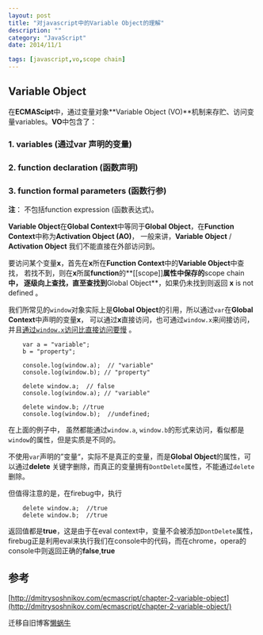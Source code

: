 ```yaml
---
layout: post
title: "对javascript中的Variable Object的理解"
description: ""
category: "JavaScript" 
date: 2014/11/1

tags: [javascript,vo,scope chain]
---
```


## Variable Object

在**ECMAScipt**中，通过变量对象**Variable Object (VO)**机制来存贮、访问变量variables。**VO**中包含了：


### 1.  variables (通过var 声明的变量)

### 2.  function declaration (函数声明)

### 3.  function formal parameters (函数行参)

**注**： 不包括function expression (函数表达式)。

 <!-- more -->

**Variable Object**在**Global Context**中等同于**Global Object**，在**Function Context**中称为**Activation Object (AO)**，
一般来讲，**Variable Object** / **Activation Object** 我们不能直接在外部访问到。

要访问某个变量**x**，首先在**x**所在**Function Context**中的**Variable Object**中查找，
若找不到，则在**x**所属**function**的**\[\[scope\]\]**属性中保存的**scope chain**中，
逐级向上查找，直至查找到**Global Object**，如果仍未找到则返回 **x** is not defined 。

我们所常见的`window`对象实际上是**Global Object**的引用，所以通过`var`在**Global Context**中声明的变量**x**，
可以通过**x**直接访问，也可通过`window.x`来间接访问，并且[通过`window.x`访问比直接访问要慢](http://www.cnblogs.com/TomXu/archive/2012/01/16/2309728.html#2296024) 。


		var a = "variable";
		b = "property";

		console.log(window.a);  // "variable"
		console.log(window.b); // "property"

		delete window.a;  // false
		console.log(window.a); // "variable"

		delete window.b; //true
		console.log(window.b);  //undefined;

在上面的例子中， 虽然都能通过`window.a`, `window.b`的形式来访问，看似都是`window`的属性，但是实质是不同的。

不使用`var`声明的”变量“，实际不是真正的变量，而是**Global Object**的属性，可以通过**delete** 关键字删除，而真正的变量拥有`DontDelete`属性，不能通过`delete`删除。

但值得注意的是，在firebug中，执行



		delete window.a;  //true
		delete window.b;  //true




返回值都是**true**，这是由于在eval context中，变量不会被添加`DontDelete`属性，firebug正是利用eval来执行我们在console中的代码，而在chrome，opera的console中则返回正确的**false**,**true**


## 参考
[http://dmitrysoshnikov.com/ecmascript/chapter-2-variable-object](http://dmitrysoshnikov.com/ecmascript/chapter-2-variable-object/)

迁移自旧博客[懒蜗牛](http://lwn.iteye.com/blog/1602643)
